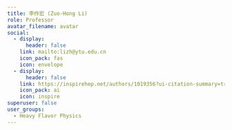 ```yaml
---
title: 李作宏 (Zuo-Hong Li)
role: Professor
avatar_filename: avatar
social:
  - display:
      header: false
    link: mailto:lizh@ytu.edu.cn
    icon_pack: fas
    icon: envelope
  - display:
      header: false
    link: https://inspirehep.net/authors/1019356?ui-citation-summary=true
    icon_pack: ai
    icon: inspire
superuser: false
user_groups:
  - Heavy Flavor Physics
---
```

